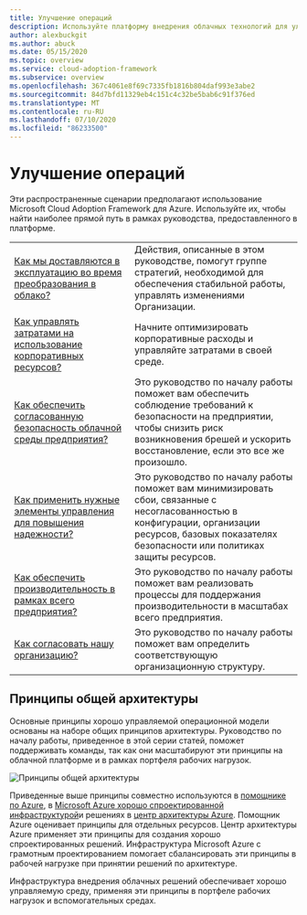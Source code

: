 ```yaml
---
title: Улучшение операций
description: Используйте платформу внедрения облачных технологий для улучшения операций. Эти сценарии позволяют управлять затратами, безопасностью, надежностью, производительностью и многое другое.
author: alexbuckgit
ms.author: abuck
ms.date: 05/15/2020
ms.topic: overview
ms.service: cloud-adoption-framework
ms.subservice: overview
ms.openlocfilehash: 367c4061e8f69c7335fb1816b804daf993e3abe2
ms.sourcegitcommit: 84d7bfd11329eb4c151c4c32be5bab6c91f376ed
ms.translationtype: MT
ms.contentlocale: ru-RU
ms.lasthandoff: 07/10/2020
ms.locfileid: "86233500"
---
```

# <a name="improve-operations"></a>Улучшение операций

Эти распространенные сценарии предполагают использование Microsoft Cloud Adoption Framework для Azure. Используйте их, чтобы найти наиболее прямой путь в рамках руководства, предоставленного в платформе.

|                                                                                     |                                                                                                                                |
|-------------------------------------------------------------------------------------|--------------------------------------------------------------------------------------------------------------------------------|
| [Как мы доставляются в эксплуатацию во время преобразования в облако?](./operational-excellence.md)                   | Действия, описанные в этом руководстве, помогут группе стратегий, необходимой для обеспечения стабильной работы, управлять изменениями Организации. |
| [Как управлять затратами на использование корпоративных ресурсов?](./manage-costs.md)                                          | Начните оптимизировать корпоративные расходы и управляйте затратами в своей среде.                                                                           |
| [Как обеспечить согласованную безопасность облачной среды предприятия?](./security.md)             | Это руководство по началу работы поможет вам обеспечить соблюдение требований к безопасности на предприятии, чтобы снизить риск возникновения брешей и ускорить восстановление, если это все же произошло.                                       |
| [Как применить нужные элементы управления для повышения надежности?](./reliability.md)                   | Это руководство по началу работы поможет вам минимизировать сбои, связанные с несогласованностью в конфигурации, организации ресурсов, базовых показателях безопасности или политиках защиты ресурсов. |
| [Как обеспечить производительность в рамках всего предприятия?](./performance.md)                               | Это руководство по началу работы поможет вам реализовать процессы для поддержания производительности в масштабах всего предприятия.                               |
| [Как согласовать нашу организацию?](./org-alignment.md)                               | Это руководство по началу работы поможет вам определить соответствующую организационную структуру.                               |

## <a name="shared-architecture-principles"></a>Принципы общей архитектуры

Основные принципы хорошо управляемой операционной модели основаны на наборе общих принципов архитектуры. Руководство по началу работы, приведенное в этой серии статей, поможет поддерживать команды, так как они масштабируют эти принципы на облачной платформе и в рамках портфеля рабочих нагрузок.

![Принципы общей архитектуры](../_images/shared-principles.png)

Приведенные выше принципы совместно используются в [помощнике по Azure](https://docs.microsoft.com/azure/advisor/advisor-overview), в [Microsoft Azure хорошо спроектированной инфраструктурой](https://docs.microsoft.com/azure/architecture/framework)и решениях в [центр архитектуры Azure](https://docs.microsoft.com/azure/architecture). Помощник Azure оценивает принципы для отдельных ресурсов. Центр архитектуры Azure применяет эти принципы для создания хорошо спроектированных решений. Инфраструктура Microsoft Azure с грамотным проектированием помогает сбалансировать эти принципы в рабочей нагрузке при принятии решений по архитектуре.

Инфраструктура внедрения облачных решений обеспечивает хорошо управляемую среду, применяя эти принципы в портфеле рабочих нагрузок и вспомогательных средах.
